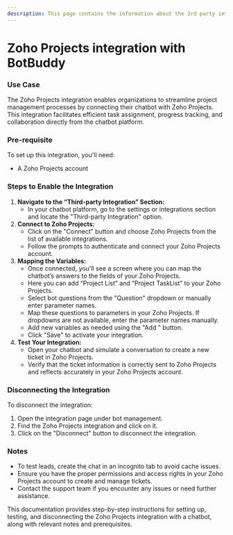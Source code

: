 ```yaml
---
description: This page contains the information about the 3rd party integrations.
---
```


# Zoho Projects integration with BotBuddy

### Use Case

The Zoho Projects integration enables organizations to streamline project management processes by connecting their chatbot with Zoho Projects. This integration facilitates efficient task assignment, progress tracking, and collaboration directly from the chatbot platform.

### Pre-requisite

To set up this integration, you'll need:

* A Zoho Projects account

### Steps to Enable the Integration

1. **Navigate to the “Third-party Integration” Section:**
   * In your chatbot platform, go to the settings or integrations section and locate the "Third-party Integration" option.
2. **Connect to Zoho Projects:**
   * Click on the "Connect" button and choose Zoho Projects from the list of available integrations.
   * Follow the prompts to authenticate and connect your Zoho Projects account.
3. **Mapping the Variables:**
   * Once connected, you'll see a screen where you can map the chatbot’s answers to the fields of your Zoho Projects.
   * Here you can add “Project List” and “Project TaskList” to your Zoho Projects.
   * Select bot questions from the "Question" dropdown or manually enter parameter names.
   * Map these questions to parameters in your Zoho Projects. If dropdowns are not available, enter the parameter names manually.
   * Add new variables as needed using the "Add " button.
   * Click "Save" to activate your integration.
4. **Test Your Integration:**
   * Open your chatbot and simulate a conversation to create a new ticket in Zoho Projects.
   * Verify that the ticket information is correctly sent to Zoho Projects and reflects accurately in your Zoho Projects account.

### Disconnecting the Integration

To disconnect the integration:

1. Open the integration page under bot management.
2. Find the Zoho Projects integration and click on it.
3. Click on the "Disconnect" button to disconnect the integration.

### Notes

* To test leads, create the chat in an incognito tab to avoid cache issues.
* Ensure you have the proper permissions and access rights in your Zoho Projects account to create and manage tickets.
* Contact the support team if you encounter any issues or need further assistance.

This documentation provides step-by-step instructions for setting up, testing, and disconnecting the Zoho Projects integration with a chatbot, along with relevant notes and prerequisites.
